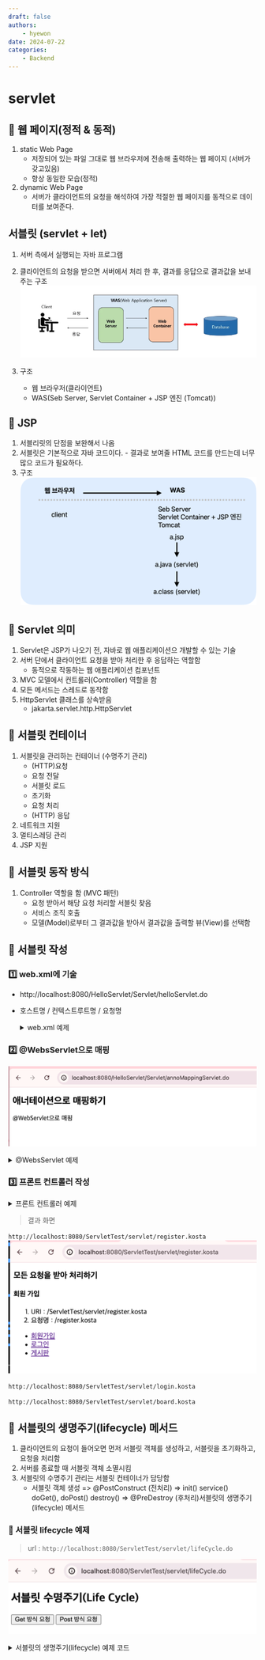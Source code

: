 ```yaml
---
draft: false
authors:
    - hyewon
date: 2024-07-22
categories:
    - Backend
---
```


# servlet

<!-- more -->

## 🍏 웹 페이지(정적 & 동적)

1. static Web Page
    - 저장되어 있는 파일 그대로 웹 브라우저에 전송해 출력하는 웹 페이지 (서버가 갖고있음)
    - 항상 동일한 모습(정적)
2. dynamic Web Page
    - 서버가 클라이언트의 요청을 해석하여 가장 적절한 웹 페이지를 동적으로 데이터를 보여준다.

## 서블릿 (servlet + let)

1. 서버 측에서 실행되는 자바 프로그램
2. 클라이언트의 요청을 받으면 서버에서 처리 한 후, 결과를 응답으로 결과값을 보내주는 구조
   ![web,was그림](img/image.png)

3. 구조

    - 웹 브라우저(클라이언트)
    - WAS(Seb Server, Servlet Container + JSP 엔진 (Tomcat))

## 🍏 JSP

1. 서블리릿의 단점을 보완해서 나옴
2. 서블릿은 기본적으로 자바 코드이다. - 결과로 보여줄 HTML 코드를 만드는데 너무 많으 코드가 필요하다.
3. 구조
   ![alt text](img/image2.png)

## 🍏 Servlet 의미

1.  Servlet은 JSP가 나오기 전, 자바로 웹 애플리케이션으 개발할 수 있는 기술
2.  서버 단에서 클라이언트 요청을 받아 처리한 후 응답하는 역할함
    -   동적으로 작동하는 웹 애플리케이션 컴포넌트
3.  MVC 모델에서 컨트롤러(Controller) 역할을 함
4.  모든 메서드는 스레드로 동작함
5.  HttpServlet 클래스를 상속받음
    -   jakarta.servlet.http.HttpServlet

## 🍏 서블릿 컨테이너

1. 서블릿을 관리하는 컨테이너 (수명주기 관리)
    - (HTTP)요청
    - 요청 전달
    - 서블릿 로드
    - 초기화
    - 요청 처리
    - (HTTP) 응답
2. 네트워크 지원
3. 멀티스레딩 관리
4. JSP 지원

## 🍏 서블릿 동작 방식

1. Controller 역할을 함 (MVC 패턴)
    - 요청 받아서 해당 요청 처리할 서블릿 찾음
    - 서비스 조직 호출
    - 모델(Model)로부터 그 결과값을 받아서 결과값을 출력할 뷰(View)를 선택함

## 🍏 서블릿 작성

### 1️⃣ web.xml에 기술

-   http://localhost:8080/HelloServlet/Servlet/helloServlet.do
-   호스트명 / 컨텍스트루트명 / 요청명

     <details>
     <summary>  web.xml 예제 </summary>

    ```java
    package kr.co.kosta.servlet;

    import jakarta.servlet.ServletException;
    import jakarta.servlet.annotation.WebServlet;
    import jakarta.servlet.http.HttpServlet;
    import jakarta.servlet.http.HttpServletRequest;
    import jakarta.servlet.http.HttpServletResponse;
    import java.io.IOException;


    public class HelloServlet extends HttpServlet {
        private static final long serialVersionUID = 1L;


        public HelloServlet() {

        }


        protected void doGet(HttpServletRequest request, HttpServletResponse response) throws ServletException, IOException {
        request.setAttribute("message", "Hello Servlet");
        request.getRequestDispatcher("/servlet/helloServlet.jsp").forward(request, response);
        }


        protected void doPost(HttpServletRequest request, HttpServletResponse response) throws ServletException, IOException {

        }

    }

    ```

    ```jsp
    <%@ page language="java" contentType="text/html; charset=UTF-8"
        pageEncoding="UTF-8"%>
    <!DOCTYPE html>
    <html>
    <head>
    <meta charset="UTF-8">
    <title>Insert title here</title>
    </head>
    <body>
        <h2>web.xml에서 매핑 후 JSP에서 출력하기</h2>
        <p>
            <%= request.getAttribute("message") %>
            <br/>
            <a href ="./helloServlet.do">바로가기</a>
        </p>
    </body>
    </html>
    ```

    </details>

### 2️⃣ @WebsServlet으로 매핑

![alt text](img/image3.png)

<details>
<summary>  @WebsServlet 예제 </summary>

    ```java
    package kr.co.kosta.servlet;

    import java.io.IOException;

    import jakarta.servlet.ServletException;
    import jakarta.servlet.annotation.WebServlet;
    import jakarta.servlet.http.HttpServlet;
    import jakarta.servlet.http.HttpServletRequest;
    import jakarta.servlet.http.HttpServletResponse;

    @WebServlet("/Servlet/annoMappingServlet.do")
    public class AnnoMappingServlet extends HttpServlet {

        @Override
        protected void doGet(HttpServletRequest req, HttpServletResponse resp) throws ServletException, IOException {

            req.setAttribute("message2", "@WebServlet으로 매핑");
            req.getRequestDispatcher("/servlet/annoMapping.jsp").forward(req, resp);

        }
    }
    ```

    ```jsp
    <%@ page language="java" contentType="text/html; charset=UTF-8"
        pageEncoding="UTF-8"%>
    <!DOCTYPE html>
    <html>
    <head>
    <meta charset="UTF-8">
    <title>Insert title here</title>
    </head>
    <body>
    <h2>애너테이션으로 매핑하기</h2>
        <p>
            <%= request.getAttribute("message2") %>
            <br/>
        </p>

    </body>
    </html>
    ```

</details>

### 3️⃣ 프론트 컨트롤러 작성

<details>
<summary> 프론트 컨트롤러 예제</summary>

```java
package kr.co.kosta.servlet;

import java.io.IOException;

import jakarta.servlet.ServletException;
import jakarta.servlet.annotation.WebServlet;
import jakarta.servlet.http.HttpServlet;
import jakarta.servlet.http.HttpServletRequest;
import jakarta.servlet.http.HttpServletResponse;

// _.kosta로 끝나는 모든 요청을 FrontController 서블릿이 처리
@WebServlet("_.kosta")
public class FrontController extends HttpServlet {
@Override
protected void doGet(HttpServletRequest request, HttpServletResponse response)
throws ServletException, IOException {
String uri = request.getRequestURI();
// 마지막으로 나타나는 슬래시 /의 인덱스 반환
// /servlet/ -> 8
int lastSlash = uri.lastIndexOf("/");
// lastSlash 위치부터 문자열의 끝까지를 반환
String commandStr = uri.substring(lastSlash); // "/register.kosta"
if(commandStr.equals("/register.kosta"))
registFunc(request);
else if(commandStr.equals("/login.kosta"))
loginFunc(request);
else if(commandStr.equals("/board.kosta"))
boardFunc(request);
request.setAttribute("uri", uri);
request.setAttribute("commandStr", commandStr);
request.getRequestDispatcher("/servlet/frontController.jsp").forward(request, response);
}
private void boardFunc(HttpServletRequest request) {
request.setAttribute("resultValue", "<h4>게시판</h4>");
}

    public void loginFunc(HttpServletRequest request) {
    	request.setAttribute("resultValue", "<h4>로그인</h4>");
    }

    public void registFunc(HttpServletRequest request) {
    	request.setAttribute("resultValue", "<h4>회원 가입</h4>");
    }

}

```

```jsp
<%@ page language="java" contentType="text/html; charset=UTF-8"
    pageEncoding="UTF-8"%>
<!DOCTYPE html>
<html>
<head>
<meta charset="UTF-8">
<title>Insert title here</title>
</head>
<body>
	<h3>모든 요청을 받아 처리하기</h3>
	${resultValue }
	<ol>
		<li>URI : ${uri }</li>
		<li>요청명 : ${commandStr }</li>
	</ol>
	<ul>
		<li><a href="../servlet/register.kosta">회원가입</a></li>
		<li><a href="../servlet/login.kosta">로그인</a></li>
		<li><a href="../servlet/board.kosta">게시판</a></li>
	</ul>
</body>
</html>

```

</details>

> 결과 화면

`http://localhost:8080/ServletTest/servlet/register.kosta`
![](img/image4.png)

`http://localhost:8080/ServletTest/servlet/login.kosta`

`http://localhost:8080/ServletTest/servlet/board.kosta`

## 🍏 서블릿의 생명주기(lifecycle) 메서드

1. 클라이언트의 요청이 들어오면 먼저 서블릿 객체를 생성하고, 서블릿을 초기화하고, 요청을 처리함
2. 서버를 종료할 때 서블릿 객체 소멸시킴
3. 서블릿의 수명주기 관리는 서블릿 컨테이너가 담당함
    - 서블릿 객체 생성 => @PostConstruct (전처리) => init()
      service()
      doGet(), doPost()
      destroy() => @PreDestroy (후처리)서블릿의 생명주기(lifecycle) 메서드

### 🍑 서블릿 lifecycle 예제

> url : `http://localhost:8080/ServletTest/servlet/lifeCycle.do`

![](img/image5.png)

<details>
<summary>서블릿의 생명주기(lifecycle) 예제 코드 </summary>

```java
package kr.co.kosta.servlet;

import java.io.IOException;

import jakarta.annotation.PostConstruct;
import jakarta.annotation.PreDestroy;
import jakarta.security.auth.message.callback.PrivateKeyCallback.Request;
import jakarta.servlet.ServletException;
import jakarta.servlet.annotation.WebServlet;
import jakarta.servlet.http.HttpServlet;
import jakarta.servlet.http.HttpServletRequest;
import jakarta.servlet.http.HttpServletResponse;

@WebServlet("/servlet/lifeCycle.do")
public class LifeCycle extends HttpServlet {

	@PostConstruct
	public void myPostConstruct() {
		System.out.println("@PostConstruct (전처리) 호출");
	}

	@Override
	public void init() throws ServletException {
		System.out.println("init() 호출");
	}

//	@Override
//	protected void service(HttpServletRequest request, HttpServletResponse response)
//			throws ServletException, IOException {
//		System.out.println("service() 호출");
//		request.getRequestDispatcher("/servlet/lifeCycle.jsp").forward(request, response);
//	}

	@Override
	protected void doGet(HttpServletRequest request, HttpServletResponse response)
			throws ServletException, IOException {
		System.out.println("doGet() 호출");
		request.getRequestDispatcher("/servlet/lifeCycle.jsp").forward(request, response);
	}

	@Override
	protected void doPost(HttpServletRequest request, HttpServletResponse response)
			throws ServletException, IOException {
		System.out.println("doPost() 호출");
		request.getRequestDispatcher("/servlet/lifeCycle.jsp").forward(request, response);
	}

	@Override
	public void destroy() {
		System.out.println("destory() 호출");
	}

	@PreDestroy
	public void myPreDestroy() {
		System.out.println("@PreDestroy (후처리) 호출");
	}
}

```

```jsp
<%@ page language="java" contentType="text/html; charset=UTF-8"
    pageEncoding="UTF-8"%>
<!DOCTYPE html>
<html>
<head>
<meta charset="UTF-8">
<title>Insert title here</title>
</head>
<body>
	<script	type="text/javascript">
		function requestAction(frm, met) {
			if (met == 1)
				frm.method = 'get'
			else
				frm.method = 'post'
			frm.submit()
		}
	</script>

	<h2>서블릿 수명주기(Life Cycle)</h2>
	<form action="./lifeCycle.do">
		<input type="button" value="Get 방식 요청" onclick="requestAction(this.form, 1)" />
		<input type="button" value="Post 방식 요청" onclick="requestAction(this.form, 2)" />
	</form>
</body>
</html>
```

</details>
